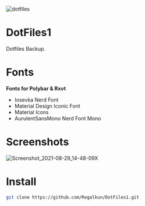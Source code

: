 ![dotfiles](https://user-images.githubusercontent.com/88080186/131210338-7c085d37-f25d-45b6-8414-eddec58cc255.png)
# DotFiles1

Dotfiles Backup.

# Fonts
<b>Fonts for Polybar & Rxvt</b>
 - Iosevka Nerd Font
 - Material Design Iconic Font
 - Material Icons
 - AurulentSansMono Nerd Font Mono

# Screenshots
![Screenshot_2021-08-29_14-48-09X](https://user-images.githubusercontent.com/88080186/131241412-6824d000-4a7c-472f-93bc-bb979ec2f77e.png)

# Install

``` sh
git clone https://github.com/Regalkun/DotFiles1.git

```

 
